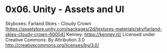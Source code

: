 # 0x06. Unity - Assets and UI

Skyboxes: Farland Skies - Cloudy Crown [https://assetstore.unity.com/packages/2d/textures-materials/sky/farland-skies-cloudy-crown-60004]
Kenney: https://kenney.nl/
Licensed under Creative Commons: By Attribution 3.0
http://creativecommons.org/licenses/by/3.0/
